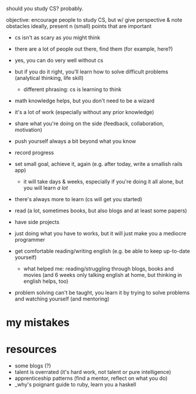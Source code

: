 should you study CS? probably.

objective: encourage people to study CS, but w/ give perspective & note obstacles
    ideally, present n (small) points that are important

* cs isn't as scary as you might think
* there are a lot of people out there, find them (for example, here?)
* yes, you can do very well without cs
* but if you do it right, you'll learn how to solve difficult problems (analytical thinking, life skill)
    - different phrasing: cs is learning to think
* math knowledge helps, but you don't need to be a wizard
* it's a lot of work (especially without any prior knowledge)
* share what you're doing on the side (feedback, collaboration, motivation)
* push yourself always a bit beyond what you know
* record progress
* set small goal, achieve it, again (e.g. after today, write a smallish rails app)
    - it will take days & weeks, especially if you're doing it all alone,
        but you will learn *a lot*
* there's always more to learn (cs will get you started)
* read (a lot, sometimes books, but also blogs and at least some papers)
* have side projects
* just doing what you have to works, but it will just make you a mediocre programmer
* get comfortable reading/writing english (e.g. be able to keep up-to-date yourself)
    - what helped me: reading/struggling through blogs, books and movies
        (and 6 weeks only talking english at home, but thinking in english helps, too)

* problem solving can't be taught, you learn it by trying to solve
    problems and watching yourself (and mentoring)

# my mistakes

# resources

* some blogs (?)
* talent is overrated (it's hard work, not talent or pure intelligence)
* apprenticeship patterns (find a mentor, reflect on what you do)
* \_why's poignant guide to ruby, learn you a haskell
